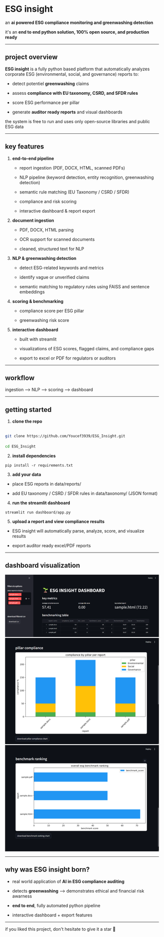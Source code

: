 # ESG insight

an **ai powered ESG compliance monitoring and greenwashing detection**

it's an **end to end python solution, 100% open source, and production ready**


---

## project overview

**ESG insight** is a fully python based platform that automatically analyzes corporate ESG (environmental, social, and governance) reports to:

- detect potentiel **greenwashing** claims

- assess **compliance with EU taxonomy, CSRD, and SFDR rules**

- score ESG performance per pillar

- generate **auditor ready reports** and visual dashboards

the system is free to run and uses only open-source libraries and public ESG data

---

## key features

1. **end-to-end pipeline**

   - report ingestion (PDF, DOCX, HTML, scanned PDFs)

   - NLP pipeline (keyword detection, entity recognition, greenwashing detection)

   - semantic rule matching (EU Taxonomy / CSRD / SFDR)

   - compliance and risk scoring

   - interactive dashboard & report export

2. **document ingestion**

   - PDF, DOCX, HTML parsing

   - OCR support for scanned documents

   - cleaned, structured text for NLP

3. **NLP & greenwashing detection**

   - detect ESG-related keywords and metrics

   - identify vague or unverified claims

   - semantic matching to regulatory rules using FAISS and sentence embeddings

4. **scoring & benchmarking**

   - compliance score per ESG pillar

   - greenwashing risk score

5. **interactive dashboard**

   - built with streamlit

   - visualizations of ESG scores, flagged claims, and compliance gaps

   - export to excel or PDF for regulators or auditors

---

## workflow

ingestion --> NLP --> scoring --> dashboard

---


## getting started

1. **clone the repo**

```bash

git clone https://github.com/Youcef3939/ESG_Insight.git

cd ESG_Insight 
```

2. **install dependencies**

```
pip install -r requirements.txt
```

3. **add your data**

- place ESG reports in data/reports/

- add EU taxonomy / CSRD / SFDR rules in data/taxonomy/ (JSON format)

4. **run the streamlit dashboard**

```
streamlit run dashboard/app.py
```

5. **upload a report and view compliance results**

- ESG insight will automatically parse, analyze, score, and visualize results

- export auditor ready excel/PDF reports


---

## dashboard visualization
![alt text](<pics/image1.png>) ![alt text](<pics/image2.png>) ![alt text](<pics/image3.png>)

---


## why was **ESG insight** born?

- real world application of **AI in ESG compliance auditing**

- detects **greenwashing** --> demonstrates ethical and financial risk awarness

- **end to end**, fully automated python pipeline

- interactive dashboard + export features

---

if you liked this project, don't hesitate to give it a star 🌟
